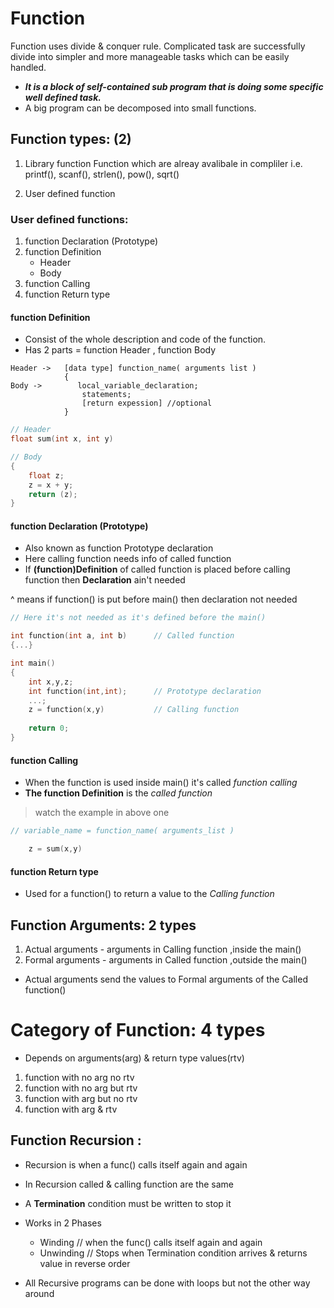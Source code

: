 # Function
Function uses divide & conquer rule. Complicated task are successfully divide into simpler and more manageable tasks which can be easily handled.

- ***It is a block of self-contained sub program that is doing some specific well defined task.***
- A big program can be decomposed into small functions.


## Function types: (2)
1. Library function
    Function which are alreay avalibale in compliler
    i.e. printf(), scanf(), strlen(), pow(), sqrt()

1. User defined function

### User defined functions:
1. function Declaration (Prototype)
1. function Definition
    - Header
    - Body
1. function Calling
1. function Return type

#### function Definition
- Consist of the whole description and code of the function.
- Has 2 parts = function Header , function Body


```
Header ->   [data type] function_name( arguments list )
            {
Body ->        local_variable_declaration;
                statements;
                [return expession] //optional
            }
```

```c
// Header
float sum(int x, int y)

// Body
{
    float z;
    z = x + y;
    return (z);
}
```

#### function Declaration (Prototype)
- Also known as function Prototype declaration
- Here calling function needs info of called function
- If **(function)Definition** of called function is placed before calling function then **Declaration** ain't needed

^ means if function() is put before main() then declaration not needed

```c
// Here it's not needed as it's defined before the main()

int function(int a, int b)      // Called function
{...}

int main()
{
    int x,y,z;
    int function(int,int);      // Prototype declaration
    ...;
    z = function(x,y)           // Calling function
    
    return 0;
}
```

#### function Calling
- When the function is used inside main() it's called *function calling*
- **The function Definition** is the *called function*
> watch the example in above one

```c
// variable_name = function_name( arguments_list )

    z = sum(x,y)
```

#### function Return type
- Used for a function() to return a value to the *Calling function*

## Function Arguments: 2 types
1. Actual arguments - arguments in Calling function ,inside the main()
1. Formal arguments - arguments in Called function ,outside the main()

- Actual arguments send the values to Formal arguments of the Called function()

# Category of Function: 4 types
- Depends on arguments(arg) & return type values(rtv)

1. function with no arg no rtv
1. function with no arg but rtv
1. function with arg but no rtv
1. function with arg & rtv


## Function Recursion :
- Recursion is when a func() calls itself again and again
- In Recursion called & calling function are the same
- A **Termination** condition must be written to stop it

- Works in 2 Phases
    - Winding   // when the func() calls itself again and again
    - Unwinding // Stops when Termination condition arrives & returns value in reverse order

- All Recursive programs can be done with loops but not the other way around
